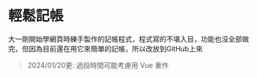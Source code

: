 # 輕鬆記帳
大一剛開始學網頁時練手製作的記帳程式，程式寫的不堪入目，功能也沒全部做完，但因為目前還在用它來簡單的記帳，所以改放到GitHub上來

> 2024/01/20更: 過段時間可能考慮用 Vue 重作
